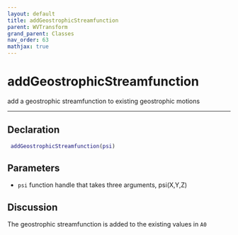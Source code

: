 ```yaml
---
layout: default
title: addGeostrophicStreamfunction
parent: WVTransform
grand_parent: Classes
nav_order: 63
mathjax: true
---
```


#  addGeostrophicStreamfunction

add a geostrophic streamfunction to existing geostrophic motions


---

## Declaration
```matlab
 addGeostrophicStreamfunction(psi)
```
## Parameters
+ `psi`  function handle that takes three arguments, psi(X,Y,Z)

## Discussion

  The geostrophic streamfunction is added to the existing values in `A0`
      
